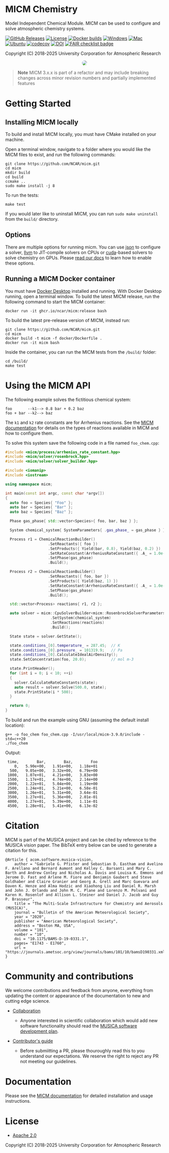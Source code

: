 MICM Chemistry
==============

Model Independent Chemical Module. MICM can be used to configure and solve atmospheric chemistry systems.

[![GitHub Releases](https://img.shields.io/github/release/NCAR/micm.svg)](https://github.com/NCAR/micm/releases)
[![License](https://img.shields.io/github/license/NCAR/micm.svg)](https://github.com/NCAR/micm/blob/master/LICENSE)
[![Docker builds](https://github.com/NCAR/micm/actions/workflows/docker_and_coverage.yml/badge.svg)](https://github.com/NCAR/micm/actions/workflows/docker_and_coverage.yml)
[![Windows](https://github.com/NCAR/micm/actions/workflows/windows.yml/badge.svg)](https://github.com/NCAR/micm/actions/workflows/windows.yml)
[![Mac](https://github.com/NCAR/micm/actions/workflows/mac.yml/badge.svg)](https://github.com/NCAR/micm/actions/workflows/mac.yml)
[![Ubuntu](https://github.com/NCAR/micm/actions/workflows/ubuntu.yml/badge.svg)](https://github.com/NCAR/micm/actions/workflows/ubuntu.yml)
[![codecov](https://codecov.io/gh/NCAR/micm/branch/main/graph/badge.svg?token=ATGO4DKTMY)](https://codecov.io/gh/NCAR/micm)
[![DOI](https://zenodo.org/badge/294492778.svg)](https://zenodo.org/badge/latestdoi/294492778)
[![FAIR checklist badge](https://fairsoftwarechecklist.net/badge.svg)](https://fairsoftwarechecklist.net/v0.2?f=31&a=32113&i=22322&r=123)


Copyright (C) 2018-2025 University Corporation for Atmospheric Research


<p align="center">
  <img style="border-radius: 100%" src="docs/source/_static/icons/micm.png">
</p>

> **Note**
> MICM 3.x.x is part of a refactor and may include breaking changes across minor revision numbers
and partially implemented features


# Getting Started

## Installing MICM locally
To build and install MICM locally, you must have CMake installed on your machine.

Open a terminal window, navigate to a folder where you would like the MICM files to exist,
and run the following commands:

```
git clone https://github.com/NCAR/micm.git
cd micm
mkdir build
cd build
ccmake ..
sudo make install -j 8
```

To run the tests:

```
make test
```

If you would later like to uninstall MICM, you can run
`sudo make uninstall` from the `build/` directory.

## Options

There are multiple options for running micm. You can use [json](https://github.com/nlohmann/json)
to configure a solver, [llvm](https://llvm.org/) to JIT-compile
solvers on CPUs or [cuda](https://developer.nvidia.com/cuda-zone)-based solvers to solve chemistry on GPUs.
Please [read our docs](https://ncar.github.io/micm/getting_started.html) 
to learn how to enable these options.

## Running a MICM Docker container

You must have [Docker Desktop](https://www.docker.com/get-started) installed and running.
With Docker Desktop running, open a terminal window.
To build the latest MICM release, run the following command to start the MICM container:

```
docker run -it ghcr.io/ncar/micm:release bash
```

To build the latest pre-release version of MICM, instead run:

```
git clone https://github.com/NCAR/micm.git
cd micm
docker build -t micm -f docker/Dockerfile .
docker run -it micm bash
```

Inside the container, you can run the MICM tests from the `/build/` folder:

```
cd /build/
make test
```

# Using the MICM API

The following example solves the fictitious chemical system:

```
foo       --k1--> 0.8 bar + 0.2 baz
foo + bar --k2--> baz
```
The `k1` and `k2` rate constants are for Arrhenius reactions. See the [MICM documentation](https://ncar.github.io/micm/) for details on the types of reactions available in MICM and how to configure them.

To solve this system save the following code in a file named `foo_chem.cpp`:

```c++
#include <micm/process/arrhenius_rate_constant.hpp>
#include <micm/solver/rosenbrock.hpp>
#include <micm/solver/solver_builder.hpp>

#include <iomanip>
#include <iostream>

using namespace micm;

int main(const int argc, const char *argv[])
{
  auto foo = Species{ "Foo" };
  auto bar = Species{ "Bar" };
  auto baz = Species{ "Baz" };

  Phase gas_phase{ std::vector<Species>{ foo, bar, baz } };

  System chemical_system{ SystemParameters{ .gas_phase_ = gas_phase } };

  Process r1 = ChemicalReactionBuilder()
                   .SetReactants({ foo })
                   .SetProducts({ Yield(bar, 0.8), Yield(baz, 0.2) })
                   .SetRateConstant(ArrheniusRateConstant({ .A_ = 1.0e-3 }))
                   .SetPhase(gas_phase)
                   .Build();

  Process r2 = ChemicalReactionBuilder()
                   .SetReactants({ foo, bar })
                   .SetProducts({ Yield(baz, 1) })
                   .SetRateConstant(ArrheniusRateConstant({ .A_ = 1.0e-5, .C_ = 110.0 }))
                   .SetPhase(gas_phase)
                   .Build();

  std::vector<Process> reactions{ r1, r2 };

  auto solver = micm::CpuSolverBuilder<micm::RosenbrockSolverParameters>(micm::RosenbrockSolverParameters::ThreeStageRosenbrockParameters())
                    .SetSystem(chemical_system)
                    .SetReactions(reactions)
                    .Build();

  State state = solver.GetState();

  state.conditions_[0].temperature_ = 287.45;  // K
  state.conditions_[0].pressure_ = 101319.9;   // Pa
  state.conditions_[0].CalculateIdealAirDensity();
  state.SetConcentration(foo, 20.0);           // mol m-3

  state.PrintHeader();
  for (int i = 0; i < 10; ++i)
  {
    solver.CalculateRateConstants(state);
    auto result = solver.Solve(500.0, state);
    state.PrintState(i * 500);
  }

  return 0;
}
```

To build and run the example using GNU (assuming the default install location):
```
g++ -o foo_chem foo_chem.cpp -I/usr/local/micm-3.9.0/include -std=c++20
./foo_chem
```

Output:
```
 time,        Bar,        Baz,        Foo
    0,   5.90e+00,   1.91e+00,   1.18e+01
  500,   9.05e+00,   3.32e+00,   6.79e+00
 1000,   1.07e+01,   4.21e+00,   3.83e+00
 1500,   1.17e+01,   4.74e+00,   2.14e+00
 2000,   1.22e+01,   5.04e+00,   1.19e+00
 2500,   1.24e+01,   5.21e+00,   6.58e-01
 3000,   1.26e+01,   5.31e+00,   3.64e-01
 3500,   1.27e+01,   5.36e+00,   2.01e-01
 4000,   1.27e+01,   5.39e+00,   1.11e-01
 4500,   1.28e+01,   5.41e+00,   6.13e-02
```
# Citation

MICM is part of the MUSICA project and can be cited by reference to the MUSICA vision paper. The BibTeX entry below can be used to generate a citation for this.

```
@Article { acom.software.musica-vision,
    author = "Gabriele G. Pfister and Sebastian D. Eastham and Avelino F. Arellano and Bernard Aumont and Kelley C. Barsanti and Mary C. Barth and Andrew Conley and Nicholas A. Davis and Louisa K. Emmons and Jerome D. Fast and Arlene M. Fiore and Benjamin Gaubert and Steve Goldhaber and Claire Granier and Georg A. Grell and Marc Guevara and Daven K. Henze and Alma Hodzic and Xiaohong Liu and Daniel R. Marsh and John J. Orlando and John M. C. Plane and Lorenzo M. Polvani and Karen H. Rosenlof and Allison L. Steiner and Daniel J. Jacob and Guy P. Brasseur",
    title = "The Multi-Scale Infrastructure for Chemistry and Aerosols (MUSICA)",
    journal = "Bulletin of the American Meteorological Society",
    year = "2020",
    publisher = "American Meteorological Society",
    address = "Boston MA, USA",
    volume = "101",
    number = "10",
    doi = "10.1175/BAMS-D-19-0331.1",
    pages= "E1743 - E1760",
    url = "https://journals.ametsoc.org/view/journals/bams/101/10/bamsD190331.xml"
}
```

# Community and contributions
We welcome contributions and feedback from anyone, everything from updating
the content or appearance of the documentation to new and
cutting edge science.

- [Collaboration](https://github.com/NCAR/musica/blob/main/docs/Software%20Development%20Plan.pdf)
  - Anyone interested in scientific collaboration
which would add new software functionality should read the [MUSICA software development plan](https://github.com/NCAR/musica/blob/main/docs/Software%20Development%20Plan.pdf).

- [Contributor's guide](https://ncar.github.io/micm/contributing/index.html)
  - Before submiitting a PR, please thouroughly read this to you understand our expectations. We reserve the right to reject any PR not meeting our guidelines.


# Documentation
Please see the [MICM documentation](https://ncar.github.io/micm/) for detailed
installation and usage instructions.

# License

- [Apache 2.0](/LICENSE)

Copyright (C) 2018-2025 University Corporation for Atmospheric Research
